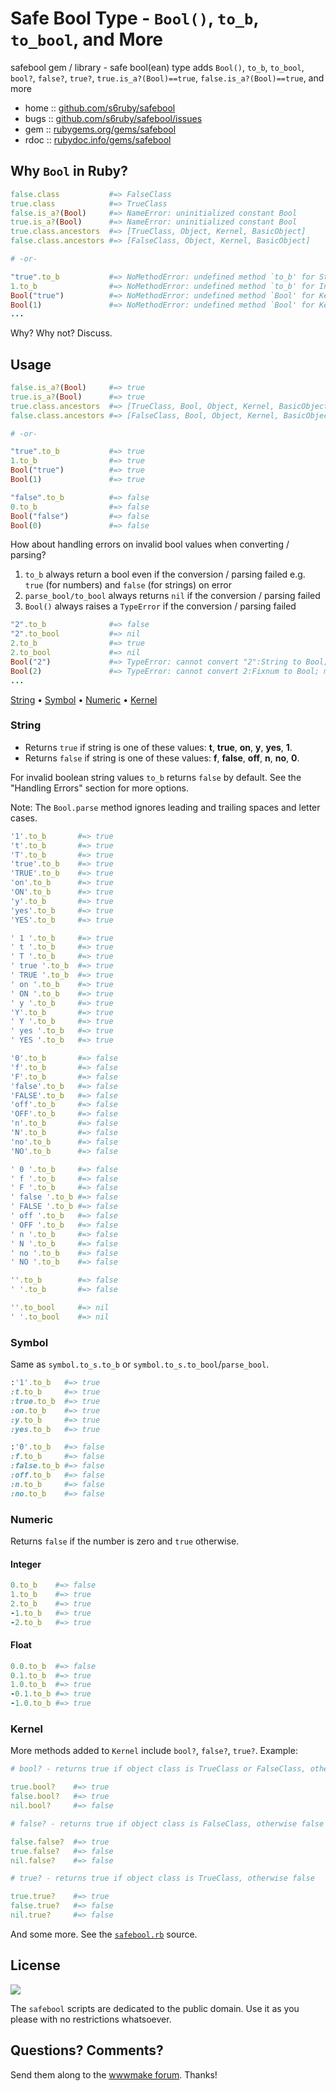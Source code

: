 
# Safe Bool Type - `Bool()`, `to_b`, `to_bool`, and More


safebool gem / library - safe bool(ean) type adds `Bool()`, `to_b`, `to_bool`, `bool?`, `false?`, `true?`, `true.is_a?(Bool)==true`, `false.is_a?(Bool)==true`, and more


* home  :: [github.com/s6ruby/safebool](https://github.com/s6ruby/safebool)
* bugs  :: [github.com/s6ruby/safebool/issues](https://github.com/s6ruby/safebool/issues)
* gem   :: [rubygems.org/gems/safebool](https://rubygems.org/gems/safebool)
* rdoc  :: [rubydoc.info/gems/safebool](http://rubydoc.info/gems/safebool)



## Why `Bool` in Ruby?


``` ruby
false.class           #=> FalseClass
true.class            #=> TrueClass
false.is_a?(Bool)     #=> NameError: uninitialized constant Bool
true.is_a?(Bool)      #=> NameError: uninitialized constant Bool
true.class.ancestors  #=> [TrueClass, Object, Kernel, BasicObject]
false.class.ancestors #=> [FalseClass, Object, Kernel, BasicObject]

# -or-

"true".to_b           #=> NoMethodError: undefined method `to_b' for String
1.to_b                #=> NoMethodError: undefined method `to_b' for Integer
Bool("true")          #=> NoMethodError: undefined method `Bool' for Kernel
Bool(1)               #=> NoMethodError: undefined method `Bool' for Kernel
...
```

Why? Why not? Discuss.



## Usage

``` ruby
false.is_a?(Bool)     #=> true
true.is_a?(Bool)      #=> true
true.class.ancestors  #=> [TrueClass, Bool, Object, Kernel, BasicObject]
false.class.ancestors #=> [FalseClass, Bool, Object, Kernel, BasicObject]

# -or-

"true".to_b           #=> true
1.to_b                #=> true
Bool("true")          #=> true
Bool(1)               #=> true

"false".to_b          #=> false
0.to_b                #=> false
Bool("false")         #=> false
Bool(0)               #=> false
```

How about handling errors on invalid bool values when converting / parsing?

1. `to_b` always return a bool even if the conversion / parsing failed e.g. `true` (for numbers) and `false` (for strings) on error
2. `parse_bool/to_bool` always returns `nil` if the conversion / parsing failed
3. `Bool()` always raises a `TypeError` if the conversion / parsing failed


``` ruby
"2".to_b              #=> false
"2".to_bool           #=> nil
2.to_b                #=> true
2.to_bool             #=> nil     
Bool("2")             #=> TypeError: cannot convert "2":String to Bool; method parse_bool/to_bool expected
Bool(2)               #=> TypeError: cannot convert 2:Fixnum to Bool; method parse_bool/to_bool expected
...
```



[String](#string)  •
[Symbol](#symbol)   •
[Numeric](#numberic)   •
[Kernel](#kernel)

### String

- Returns `true` if string is one of these values: **t**, **true**, **on**, **y**, **yes**, **1**.
- Returns `false` if string is one of these values: **f**, **false**, **off**, **n**, **no**, **0**.

For invalid boolean string values `to_b` returns `false` by default.
See the "Handling Errors" section for more options.

Note: The `Bool.parse` method ignores leading and trailing spaces and letter cases.

```ruby
'1'.to_b       #=> true
't'.to_b       #=> true
'T'.to_b       #=> true
'true'.to_b    #=> true
'TRUE'.to_b    #=> true
'on'.to_b      #=> true
'ON'.to_b      #=> true
'y'.to_b       #=> true
'yes'.to_b     #=> true
'YES'.to_b     #=> true

' 1 '.to_b     #=> true
' t '.to_b     #=> true
' T '.to_b     #=> true
' true '.to_b  #=> true
' TRUE '.to_b  #=> true
' on '.to_b    #=> true
' ON '.to_b    #=> true
' y '.to_b     #=> true
'Y'.to_b       #=> true
' Y '.to_b     #=> true
' yes '.to_b   #=> true
' YES '.to_b   #=> true

'0'.to_b       #=> false
'f'.to_b       #=> false
'F'.to_b       #=> false
'false'.to_b   #=> false
'FALSE'.to_b   #=> false
'off'.to_b     #=> false
'OFF'.to_b     #=> false
'n'.to_b       #=> false
'N'.to_b       #=> false
'no'.to_b      #=> false
'NO'.to_b      #=> false

' 0 '.to_b     #=> false
' f '.to_b     #=> false
' F '.to_b     #=> false
' false '.to_b #=> false
' FALSE '.to_b #=> false
' off '.to_b   #=> false
' OFF '.to_b   #=> false
' n '.to_b     #=> false
' N '.to_b     #=> false
' no '.to_b    #=> false
' NO '.to_b    #=> false

''.to_b        #=> false
' '.to_b       #=> false

''.to_bool     #=> nil
' '.to_bool    #=> nil
```

### Symbol

Same as `symbol.to_s.to_b` or `symbol.to_s.to_bool`/`parse_bool`.

``` ruby
:'1'.to_b   #=> true
:t.to_b     #=> true
:true.to_b  #=> true
:on.to_b    #=> true
:y.to_b     #=> true
:yes.to_b   #=> true

:'0'.to_b   #=> false
:f.to_b     #=> false
:false.to_b #=> false
:off.to_b   #=> false
:n.to_b     #=> false
:no.to_b    #=> false
```




### Numeric

Returns `false` if the number is zero and `true` otherwise.

#### Integer

```ruby
0.to_b    #=> false
1.to_b    #=> true
2.to_b    #=> true
-1.to_b   #=> true
-2.to_b   #=> true
```

#### Float

``` ruby
0.0.to_b  #=> false
0.1.to_b  #=> true
1.0.to_b  #=> true
-0.1.to_b #=> true
-1.0.to_b #=> true
```



### Kernel

More methods added to `Kernel` include `bool?`, `false?`, `true?`.
Example:


``` ruby
# bool? - returns true if object class is TrueClass or FalseClass, otherwise false

true.bool?    #=> true
false.bool?   #=> true
nil.bool?     #=> false

# false? - returns true if object class is FalseClass, otherwise false

false.false?  #=> true
true.false?   #=> false
nil.false?    #=> false

# true? - returns true if object class is TrueClass, otherwise false

true.true?    #=> true
false.true?   #=> false
nil.true?     #=> false
```

And some more.
See the [`safebool.rb`](https://github.com/s6ruby/safebool/blob/master/lib/safebool.rb) source.




## License

![](https://publicdomainworks.github.io/buttons/zero88x31.png)

The `safebool` scripts are dedicated to the public domain.
Use it as you please with no restrictions whatsoever.


## Questions? Comments?

Send them along to the [wwwmake forum](http://groups.google.com/group/wwwmake).
Thanks!
